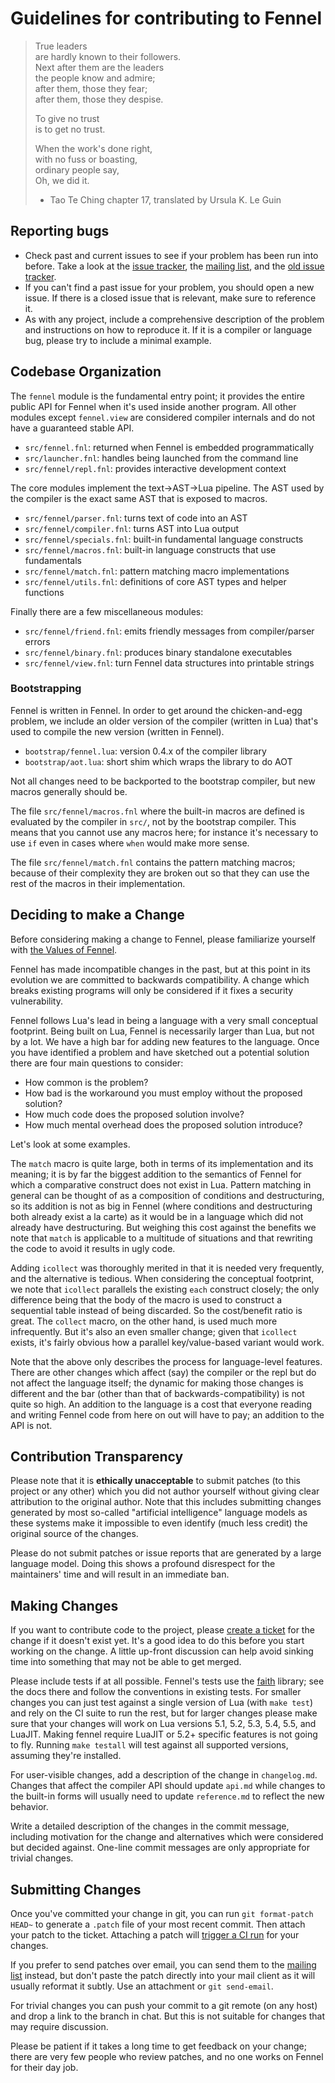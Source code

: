 # Guidelines for contributing to Fennel

> True leaders  
> are hardly known to their followers.  
> Next after them are the leaders  
> the people know and admire;  
> after them, those they fear;  
> after them, those they despise.  
>  
> To give no trust  
> is to get no trust.  
>  
> When the work's done right,  
> with no fuss or boasting,  
> ordinary people say,  
> Oh, we did it.  
>  
> - Tao Te Ching chapter 17, translated by Ursula K. Le Guin

## Reporting bugs

* Check past and current issues to see if your problem has been run into before.
  Take a look at the [issue tracker][3], the [mailing list][2], and
  the [old issue tracker][6].
* If you can't find a past issue for your problem, you should open a new issue.
  If there is a closed issue that is relevant, make sure to reference it.
* As with any project, include a comprehensive description of the problem and
  instructions on how to reproduce it. If it is a compiler or language bug,
  please try to include a minimal example.

## Codebase Organization

The `fennel` module is the fundamental entry point; it provides the entire
public API for Fennel when it's used inside another program. All other modules
except `fennel.view` are considered compiler internals and do not have a
guaranteed stable API.

* `src/fennel.fnl`: returned when Fennel is embedded programmatically
* `src/launcher.fnl`: handles being launched from the command line
* `src/fennel/repl.fnl`: provides interactive development context

The core modules implement the text->AST->Lua pipeline. The AST used
by the compiler is the exact same AST that is exposed to macros.

* `src/fennel/parser.fnl`: turns text of code into an AST
* `src/fennel/compiler.fnl`: turns AST into Lua output
* `src/fennel/specials.fnl`: built-in fundamental language constructs
* `src/fennel/macros.fnl`: built-in language constructs that use fundamentals
* `src/fennel/match.fnl`: pattern matching macro implementations
* `src/fennel/utils.fnl`: definitions of core AST types and helper functions

Finally there are a few miscellaneous modules:

* `src/fennel/friend.fnl`: emits friendly messages from compiler/parser errors
* `src/fennel/binary.fnl`: produces binary standalone executables
* `src/fennel/view.fnl`: turn Fennel data structures into printable strings

### Bootstrapping

Fennel is written in Fennel. In order to get around the chicken-and-egg
problem, we include an older version of the compiler (written in Lua)
that's used to compile the new version (written in Fennel).

* `bootstrap/fennel.lua`: version 0.4.x of the compiler library
* `bootstrap/aot.lua`: short shim which wraps the library to do AOT

Not all changes need to be backported to the bootstrap compiler, but
new macros generally should be.

The file `src/fennel/macros.fnl` where the built-in macros are defined
is evaluated by the compiler in `src/`, not by the bootstrap compiler.
This means that you cannot use any macros here; for instance it's
necessary to use `if` even in cases where `when` would make more sense.

The file `src/fennel/match.fnl` contains the pattern matching macros;
because of their complexity they are broken out so that they can use the rest
of the macros in their implementation.

## Deciding to make a Change

Before considering making a change to Fennel, please familiarize yourself
with [the Values of Fennel](values.md).

Fennel has made incompatible changes in the past, but at this point in its
evolution we are committed to backwards compatibility. A change which breaks
existing programs will only be considered if it fixes a security vulnerability.

Fennel follows Lua's lead in being a language with a very small conceptual
footprint. Being built on Lua, Fennel is necessarily larger than Lua, but not
by a lot. We have a high bar for adding new features to the language. Once you
have identified a problem and have sketched out a potential solution there are
four main questions to consider:

* How common is the problem?
* How bad is the workaround you must employ without the proposed solution?
* How much code does the proposed solution involve?
* How much mental overhead does the proposed solution introduce?

Let's look at some examples.

The `match` macro is quite large, both in terms of its implementation and its
meaning; it is by far the biggest addition to the semantics of Fennel for
which a comparative construct does not exist in Lua. Pattern matching in
general can be thought of as a composition of conditions and destructuring,
so its addition is not as big in Fennel (where conditions and destructuring
both already exist a la carte) as it would be in a language which did not
already have destructuring.  But weighing this cost against the benefits we note
that `match` is applicable to a multitude of situations and that rewriting
the code to avoid it results in ugly code.

Adding `icollect` was thoroughly merited in that it is needed very frequently,
and the alternative is tedious. When considering the conceptual footprint, we
note that `icollect` parallels the existing `each` construct closely; the
only difference being that the body of the macro is used to construct a
sequential table instead of being discarded. So the cost/benefit ratio is
great. The `collect` macro, on the other hand, is used much more
infrequently. But it's also an even smaller change; given that `icollect`
exists, it's fairly obvious how a parallel key/value-based variant would
work.

Note that the above only describes the process for language-level features.
There are other changes which affect (say) the compiler or the repl but do not
affect the language itself; the dynamic for making those changes is different
and the bar (other than that of backwards-compatibility) is not quite so high.
An addition to the language is a cost that everyone reading and writing Fennel
code from here on out will have to pay; an addition to the API is not.

## Contribution Transparency

Please note that it is **ethically unacceptable** to submit patches (to this
project or any other) which you did not author yourself without giving clear
attribution to the original author. Note that this includes submitting changes
generated by most so-called "artificial intelligence" language models as these
systems make it impossible to even identify (much less credit) the original
source of the changes.

Please do not submit patches or issue reports that are generated by a large
language model. Doing this shows a profound disrespect for the maintainers'
time and will result in an immediate ban.

## Making Changes

If you want to contribute code to the project, please [create a ticket][7] for
the change if it doesn't exist yet. It's a good idea to do this before you
start working on the change. A little up-front discussion can help avoid
sinking time into something that may not be able to get merged.

Please include tests if at all possible. Fennel's tests use the [faith][5]
library; see the docs there and follow the conventions in existing tests. For
smaller changes you can just test against a single version of Lua (with `make
test`) and rely on the CI suite to run the rest, but for larger changes please
make sure that your changes will work on Lua versions 5.1, 5.2, 5.3,
5.4, 5.5, and LuaJIT. Making fennel require LuaJIT or 5.2+ specific features
is not going to fly. Running `make testall` will test against all supported
versions, assuming they're installed.

For user-visible changes, add a description of the change in `changelog.md`.
Changes that affect the compiler API should update `api.md` while changes to
the built-in forms will usually need to update `reference.md` to reflect the
new behavior.

Write a detailed description of the changes in the commit message, including
motivation for the change and alternatives which were considered but decided
against. One-line commit messages are only appropriate for trivial changes.

## Submitting Changes

Once you've committed your change in git, you can run `git format-patch HEAD~`
to generate a `.patch` file of your most recent commit. Then attach your patch
to the ticket. Attaching a patch will [trigger a CI run][8] for your changes.

If you prefer to send patches over email, you can send them to the [mailing
list][4] instead, but don't paste the patch directly into your mail client as
it will usually reformat it subtly. Use an attachment or `git send-email`.

For trivial changes you can push your commit to a git remote (on any host)
and drop a link to the branch in chat. But this is not suitable for changes
that may require discussion.

Please be patient if it takes a long time to get feedback on your change;
there are very few people who review patches, and no one works on Fennel for
their day job.

[1]: https://git-send-email.io
[2]: https://lists.sr.ht/%7Etechnomancy/fennel
[3]: https://dev.fennel-lang.org/report/1
[4]: mailto:~technomancy/fennel@lists.sr.ht
[5]: https://git.sr.ht/~technomancy/faith
[6]: https://todo.sr.ht/~technomancy/fennel
[7]: https://dev.fennel-lang.org/newticket
[8]: https://builds.sr.ht/~technomancy/fennel
